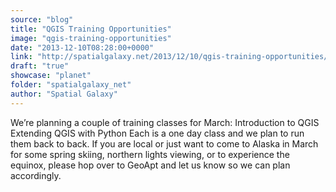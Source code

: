 ```yaml
---
source: "blog"
title: "QGIS Training Opportunities"
image: "qgis-training-opportunities"
date: "2013-12-10T08:28:00+0000"
link: "http://spatialgalaxy.net/2013/12/10/qgis-training-opportunities/"
draft: "true"
showcase: "planet"
folder: "spatialgalaxy_net"
author: "Spatial Galaxy"
---
```


We&rsquo;re planning a couple of training classes for March:
 Introduction to QGIS Extending QGIS with Python  Each is a one day class and we plan to run them back to back. If you are local or just want to come to Alaska in March for some spring skiing, northern lights viewing, or to experience the equinox, please hop over to GeoApt and let us know so we can plan accordingly.
